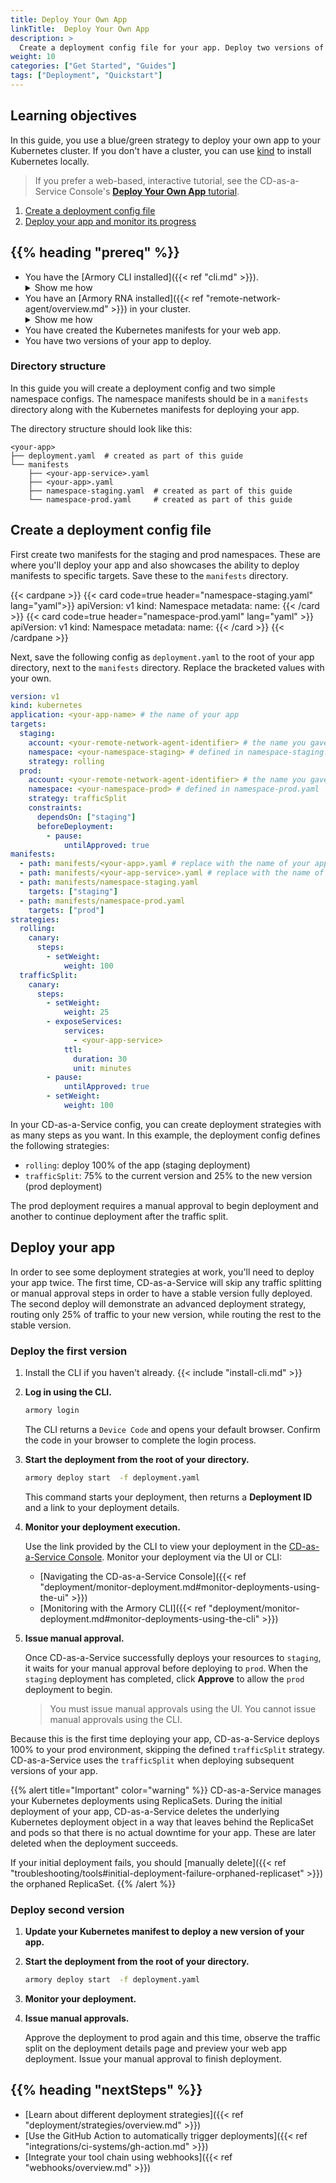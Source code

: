 ```yaml
---
title: Deploy Your Own App
linkTitle:  Deploy Your Own App
description: >
  Create a deployment config file for your app. Deploy two versions of your app to your Kubernetes cluster using Armory CD-as-a-Service.
weight: 10
categories: ["Get Started", "Guides"]
tags: ["Deployment", "Quickstart"]
---
```


## Learning objectives
In this guide, you use a blue/green strategy to deploy your own app to your Kubernetes cluster. If you don't have a cluster, you can use [kind](https://kind.sigs.k8s.io/) to install Kubernetes locally. 

>If you prefer a web-based, interactive tutorial, see the CD-as-a-Service Console's [**Deploy Your Own App** tutorial](https://next.console.cloud.armory.io/getting-started).
1. [Create a deployment config file](#create-a-deployment-config-file)
2. [Deploy your app and monitor its progress](#deploy-your-app)


## {{% heading "prereq" %}}

* You have the [Armory CLI installed]({{< ref "cli.md" >}}).
  <details><summary>Show me how</summary>
    {{< include "install-cli.md" >}}
  </details>
* You have an [Armory RNA installed]({{< ref "remote-network-agent/overview.md" >}}) in your cluster.
  <details><summary>Show me how</summary>
    {{< include "rna/rna-install-cli.md" >}}
  </details>
* You have created the Kubernetes manifests for your web app.
* You have two versions of your app to deploy.


### Directory structure

In this guide you will create a deployment config and two simple namespace configs. The namespace manifests should be in a `manifests` directory along with the Kubernetes manifests for deploying your app.

The directory structure should look like this:

```
<your-app>
├── deployment.yaml  # created as part of this guide
└── manifests
    ├── <your-app-service>.yaml
    ├── <your-app>.yaml
    ├── namespace-staging.yaml  # created as part of this guide
    └── namespace-prod.yaml     # created as part of this guide
```



## Create a deployment config file

First create two manifests for the staging and prod namespaces. These are where you'll deploy your app and also showcases the ability to deploy manifests to specific targets. Save these to the `manifests` directory.


{{< cardpane >}}
{{< card code=true header="namespace-staging.yaml" lang="yaml">}}
apiVersion: v1
kind: Namespace
metadata:
  name: <your-staging-namespace>
{{< /card >}}
{{< card code=true header="namespace-prod.yaml" lang="yaml" >}}
apiVersion: v1
kind: Namespace
metadata:
  name: <your-prod-namespace>
{{< /card >}}
{{< /cardpane >}}



Next, save the following config as `deployment.yaml` to the root of your app directory, next to the `manifests` directory. Replace the bracketed values with your own.


```yaml
version: v1
kind: kubernetes
application: <your-app-name> # the name of your app
targets:
  staging:  
    account: <your-remote-network-agent-identifier> # the name you gave the RNA when you installed it in your staging cluster
    namespace: <your-namespace-staging> # defined in namespace-staging.yaml
    strategy: rolling
  prod:
    account: <your-remote-network-agent-identifier> # the name you gave the RNA when you installed it in your prod cluster
    namespace: <your-namespace-prod> # defined in namespace-prod.yaml
    strategy: trafficSplit
    constraints:
      dependsOn: ["staging"]
      beforeDeployment:
        - pause:
            untilApproved: true
manifests:
  - path: manifests/<your-app>.yaml # replace with the name of your app manifest
  - path: manifests/<your-app-service>.yaml # replace with the name of your app service manifest
  - path: manifests/namespace-staging.yaml  
    targets: ["staging"]
  - path: manifests/namespace-prod.yaml
    targets: ["prod"]
strategies:
  rolling:
    canary:
      steps:
        - setWeight:
            weight: 100
  trafficSplit:
    canary:
      steps:
        - setWeight:
            weight: 25
        - exposeServices:
            services:
              - <your-app-service>
            ttl:
              duration: 30
              unit: minutes
        - pause:
            untilApproved: true
        - setWeight:
            weight: 100
```

In your CD-as-a-Service config, you can create deployment strategies with as many steps as you want. In this example, the deployment config defines the following strategies:

* `rolling`: deploy 100% of the app (staging deployment)
* `trafficSplit`: 75% to the current version and 25% to the new version (prod deployment)

The prod deployment requires a manual approval to begin deployment and another to continue deployment after the traffic split.


## Deploy your app
In order to see some deployment strategies at work, you'll need to deploy your app twice. The first time, CD-as-a-Service will skip any traffic splitting or manual approval steps in order to have a stable version fully deployed. The second deploy will demonstrate an advanced deployment strategy, routing only 25% of traffic to your new version, while routing the rest to the stable version.


### Deploy the first version


1. Install the CLI if you haven't already.
   {{< include "install-cli.md" >}}
   
1. **Log in using the CLI.**

   ```bash
   armory login
   ```

   The CLI returns a `Device Code` and opens your default browser.  Confirm the code in your browser to complete the login process.

1. **Start the deployment from the root of your directory.**

   ```bash
   armory deploy start  -f deployment.yaml
   ```

   This command starts your deployment, then returns a **Deployment ID** and a link to your deployment details. 

1. **Monitor your deployment execution.**

   Use the link provided by the CLI to view your deployment in the [CD-as-a-Service Console](https://console.cloud.armory.io/deployments). Monitor your deployment via the UI or CLI:
   * [Navigating the CD-as-a-Service Console]({{< ref "deployment/monitor-deployment.md#monitor-deployments-using-the-ui" >}})
   * [Monitoring with the Armory CLI]({{< ref "deployment/monitor-deployment.md#monitor-deployments-using-the-cli" >}})


1. **Issue manual approval.**

   Once CD-as-a-Service successfully deploys your resources to `staging`, it waits for your manual approval before deploying to `prod`. When the `staging` deployment has completed, click **Approve** to allow the `prod` deployment to begin. 
   > You must issue manual approvals using the UI. You cannot issue manual approvals using the CLI.

  Because this is the first time deploying your app, CD-as-a-Service deploys 100% to your prod environment, skipping the defined `trafficSplit` strategy. CD-as-a-Service uses the `trafficSplit` when deploying subsequent versions of your app.

{{% alert title="Important" color="warning" %}}
CD-as-a-Service manages your Kubernetes deployments using ReplicaSets. During the initial deployment of your app, CD-as-a-Service deletes the underlying Kubernetes deployment object in a way that leaves behind the ReplicaSet and pods so that there is no actual downtime for your app. These are later deleted when the deployment succeeds.

If your initial deployment fails, you should [manually delete]({{< ref "troubleshooting/tools#initial-deployment-failure-orphaned-replicaset" >}}) the orphaned ReplicaSet.
{{% /alert %}}

### Deploy second version

1. **Update your Kubernetes manifest to deploy a new version of your app.** 
1. **Start the deployment from the root of your directory.**

   ```bash
   armory deploy start  -f deployment.yaml
   ```

1. **Monitor your deployment.**

1. **Issue manual approvals.**

   Approve the deployment to prod again and this time, observe the traffic split on the deployment details page and preview your web app deployment. Issue your manual approval to finish deployment.

## {{% heading "nextSteps" %}}

* [Learn about different deployment strategies]({{< ref "deployment/strategies/overview.md" >}})
* [Use the GitHub Action to automatically trigger deployments]({{< ref "integrations/ci-systems/gh-action.md" >}})
* [Integrate your tool chain using webhooks]({{< ref "webhooks/overview.md" >}})


